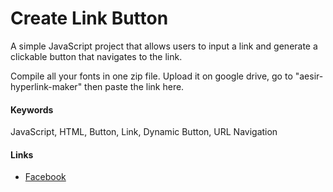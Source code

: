 # Create Link Button

A simple JavaScript project that allows users to input a link and generate a clickable button that navigates to the link.

Compile all your fonts in one zip file. Upload it on google drive, go to "aesir-hyperlink-maker" then paste the link here.

#### Keywords
JavaScript, HTML, Button, Link, Dynamic Button, URL Navigation

#### Links
- [Facebook](https://www.facebook.com/aesircreative)